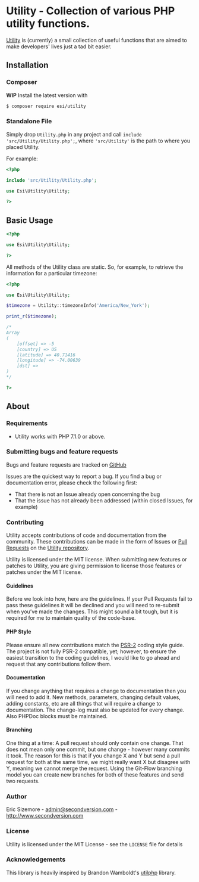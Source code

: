 # Utility - Collection of various PHP utility functions.

[Utility](http://github.com/ericsizemore/utility/) is (currently) a small collection of 
useful functions that are aimed to make developers' lives just a tad bit easier.

## Installation

### Composer

**WIP** Install the latest version with

```bash
$ composer require esi/utility
```

### Standalone File

Simply drop `Utility.php` in any project and call `include 'src/Utility/Utility.php';`, where 
`'src/Utility'` is the path to where you placed Utility.

For example:

```php
<?php

include 'src/Utility/Utility.php';

use Esi\Utility\Utility;

?>
```

## Basic Usage

```php
<?php

use Esi\Utility\Utility;

?>
```

All methods of the Utility class are static. So, for example, to retrieve the information for a 
particular timezone:

```php
<?php

use Esi\Utility\Utility;

$timezone = Utility::timezoneInfo('America/New_York');

print_r($timezone);

/*
Array
(
    [offset] => -5
    [country] => US
    [latitude] => 40.71416
    [longitude] => -74.00639
    [dst] => 
)
*/

?>
```

## About

### Requirements

- Utility works with PHP 7.1.0 or above.

### Submitting bugs and feature requests

Bugs and feature requests are tracked on [GitHub](https://github.com/ericsizemore/utility/issues)

Issues are the quickest way to report a bug. If you find a bug or documentation error, please check the following first:

* That there is not an Issue already open concerning the bug
* That the issue has not already been addressed (within closed Issues, for example)

### Contributing

Utility accepts contributions of code and documentation from the community. 
These contributions can be made in the form of Issues or [Pull Requests](http://help.github.com/send-pull-requests/) 
on the [Utility repository](https://github.com/ericsizemore/utility).

Utility is licensed under the MIT license. When submitting new features or patches to Utility, you are 
giving permission to license those features or patches under the MIT license.

#### Guidelines

Before we look into how, here are the guidelines. If your Pull Requests fail to
pass these guidelines it will be declined and you will need to re-submit when
you’ve made the changes. This might sound a bit tough, but it is required for
me to maintain quality of the code-base.

#### PHP Style

Please ensure all new contributions match the [PSR-2](http://www.php-fig.org/psr/psr-2/)
coding style guide. The project is not fully PSR-2 compatible, yet; however, to ensure 
the easiest transition to the coding guidelines, I would like to go ahead and request 
that any contributions follow them.

#### Documentation

If you change anything that requires a change to documentation then you will
need to add it. New methods, parameters, changing default values, adding
constants, etc are all things that will require a change to documentation. The
change-log must also be updated for every change. Also PHPDoc blocks must be
maintained.

#### Branching

One thing at a time: A pull request should only contain one change. That does
not mean only one commit, but one change - however many commits it took. The
reason for this is that if you change X and Y but send a pull request for both
at the same time, we might really want X but disagree with Y, meaning we cannot
merge the request. Using the Git-Flow branching model you can create new
branches for both of these features and send two requests.

### Author

Eric Sizemore - <admin@secondversion.com> - <http://www.secondversion.com>

### License

Utility is licensed under the MIT License - see the `LICENSE` file for details

### Acknowledgements

This library is heavily inspired by Brandon Wamboldt's [utilphp](http://brandonwamboldt.github.com/utilphp/)
library.
